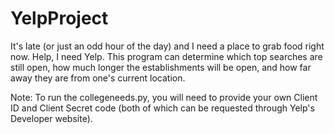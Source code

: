 # YelpProject
It's late (or just an odd hour of the day) and I need a place to grab food right now. Help, I need Yelp.
This program can determine which top searches are still open, how much longer the establishments will be open, and how far away they are from one's current location.

Note: To run the collegeneeds.py, you will need to provide your own Client ID and Client Secret code (both of which can be requested through Yelp's Developer website).
